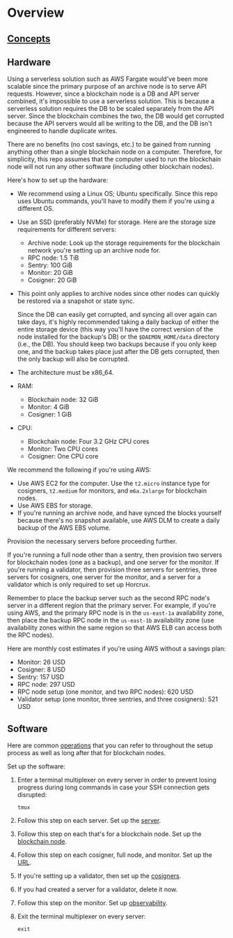 # Overview

## [Concepts](concepts.md)

## Hardware

Using a serverless solution such as AWS Fargate would've been more scalable since the primary purpose of an archive node is to serve API requests. However, since a blockchain node is a DB and API server combined, it's impossible to use a serverless solution. This is because a serverless solution requires the DB to be scaled separately from the API server. Since the blockchain combines the two, the DB would get corrupted because the API servers would all be writing to the DB, and the DB isn't engineered to handle duplicate writes.

There are no benefits (no cost savings, etc.) to be gained from running anything other than a single blockchain node on a computer. Therefore, for simplicity, this repo assumes that the computer used to run the blockchain node will not run any other software (including other blockchain nodes).

Here's how to set up the hardware:

- We recommend using a Linux OS; Ubuntu specifically. Since this repo uses Ubuntu commands, you'll have to modify them if you're using a different OS.
- Use an SSD (preferably NVMe) for storage. Here are the storage size requirements for different servers:
  - Archive node: Look up the storage requirements for the blockchain network you're setting up an archive node for.
  - RPC node: 1.5 TiB
  - Sentry: 100 GiB
  - Monitor: 20 GiB
  - Cosigner: 20 GiB
- This point only applies to archive nodes since other nodes can quickly be restored via a snapshot or state sync.

  Since the DB can easily get corrupted, and syncing all over again can take days, it's highly recommended taking a daily backup of either the entire storage device (this way you'll have the correct version of the node installed for the backup's DB) or the `$DAEMON_HOME/data` directory (i.e., the DB). You should keep two backups because if you only keep one, and the backup takes place just after the DB gets corrupted, then the only backup will also be corrupted.

- The architecture must be x86_64.
- RAM:
  - Blockchain node: 32 GiB
  - Monitor: 4 GiB
  - Cosigner: 1 GiB
- CPU:
  - Blockchain node: Four 3.2 GHz CPU cores
  - Monitor: Two CPU cores
  - Cosigner: One CPU core

We recommend the following if you're using AWS:

- Use AWS EC2 for the computer. Use the `t2.micro` instance type for cosigners, `t2.medium` for monitors, and `m6a.2xlarge` for blockchain nodes.
- Use AWS EBS for storage.
- If you're running an archive node, and have synced the blocks yourself because there's no snapshot available, use AWS DLM to create a daily backup of the AWS EBS volume.

Provision the necessary servers before proceeding further.

If you're running a full node other than a sentry, then provision two servers for blockchain nodes (one as a backup), and one server for the monitor. If you're running a validator, then provision three servers for sentries, three servers for cosigners, one server for the monitor, and a server for a validator which is only required to set up Horcrux.

Remember to place the backup server such as the second RPC node's server in a different region that the primary server. For example, if you're using AWS, and the primary RPC node is in the `us-east-1a` availability zone, then place the backup RPC node in the `us-east-1b` availability zone (use availability zones within the same region so that AWS ELB can access both the RPC nodes).

Here are monthly cost estimates if you're using AWS without a savings plan:

- Monitor: 26 USD
- Cosigner: 8 USD
- Sentry: 157 USD
- RPC node: 297 USD
- RPC node setup (one monitor, and two RPC nodes): 620 USD
- Validator setup (one monitor, three sentries, and three cosigners): 521 USD

## Software

Here are common [operations](blockchain-node-operations.md) that you can refer to throughout the setup process as well as long after that for blockchain nodes.

Set up the software:

1. Enter a terminal multiplexer on every server in order to prevent losing progress during long commands in case your SSH connection gets disrupted:

   ```shell
   tmux
   ```

2. Follow this step on each server. Set up the [server](server-setup.md).
3. Follow this step on each that's for a blockchain node. Set up the [blockchain node](blockchain-node-setup.md).
4. Follow this step on each cosigner, full node, and monitor. Set up the [URL](url-setup.md).
5. If you're setting up a validator, then set up the [cosigners](cosigner-setup.md).
6. If you had created a server for a validator, delete it now.
7. Follow this step on the monitor. Set up [observability](observability/observability.md).
8. Exit the terminal multiplexer on every server:

   ```shell
   exit
   ```
